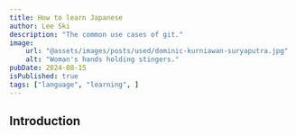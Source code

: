 ```yaml
---
title: How to learn Japanese
author: Lee Ski
description: "The common use cases of git."
image:
    url: "@assets/images/posts/used/dominic-kurniawan-suryaputra.jpg"
    alt: "Woman's hands holding stingers."
pubDate: 2024-08-15
isPublished: true
tags: ["language", "learning", ]
---
```



## Introduction
